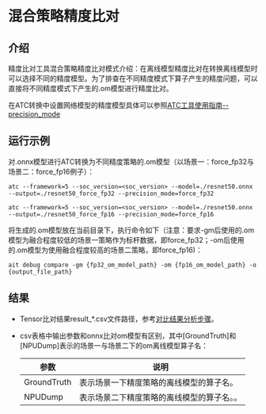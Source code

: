 # 混合策略精度比对

## 介绍
精度比对工具混合策略精度比对模式介绍：在离线模型精度比对在转换离线模型时可以选择不同的精度模型。为了排查在不同精度模式下算子产生的精度问题，可以直接将不同精度模式下产生的.om模型进行精度比对。

在ATC转换中设置网络模型的精度模型具体可以参照[ATC工具使用指南--precision_mode](https://www.hiascend.com/document/detail/zh/canncommercial/63RC1/inferapplicationdev/atctool/atctool_000092.html)


## 运行示例
对.onnx模型进行ATC转换为不同精度策略的.om模型（以场景一：force_fp32与场景二：force_fp16例子）：
```
atc --framework=5 --soc_version=<soc_version> --model=./resnet50.onnx --output=./resnet50_force_fp32 --precision_mode=force_fp32

atc --framework=5 --soc_version=<soc_version> --model=./resnet50.onnx --output=./resnet50_force_fp16 --precision_mode=force_fp16

```
将生成的.om模型放在当前目录下，执行命令如下（注意：要求-gm后使用的.om模型为融合程度较低的场景一策略作为标杆数据，即force_fp32；-om后使用的.om模型为使用融合程度较高的场景二策略，即force_fp16)：
```
ait debug compare -gm {fp32_om_model_path} -om {fp16_om_model_path} -o {output_file_path} 
```

## 结果

- Tensor比对结果result_*.csv文件路径，参考[对比结果分析步骤](../result_analyse/README.md)。

- csv表格中输出参数和onnx比对om模型有区别，其中[GroundTruth]和[NPUDump]表示的场景一与场景二下的om离线模型算子名：


  | 参数          | 说明                        |
  |-------------| ----------------------- |
  | GroundTruth | 表示场景一下精度策略的离线模型的算子名。 | 
  | NPUDump     | 表示场景二下精度策略的离线模型的算子名。。| 